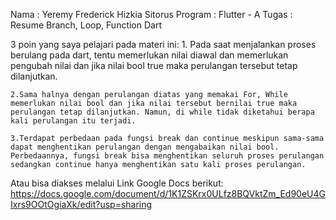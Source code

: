 Nama		: Yeremy Frederick Hizkia Sitorus
Program	    : Flutter - A 
Tugas		: Resume Branch, Loop, Function Dart


3 poin yang saya pelajari pada materi ini:
    1. Pada saat menjalankan proses berulang pada dart, tentu memerlukan nilai diawal dan memerlukan pengubah nilai dan jika nilai bool true maka perulangan tersebut tetap dilanjutkan.
    
    2.Sama halnya dengan perulangan diatas yang memakai For, While memerlukan nilai bool dan jika nilai tersebut bernilai true maka perulangan tetap dilanjutkan. Namun, di while tidak diketahui berapa kali perulangan itu terjadi.

    3.Terdapat perbedaan pada fungsi break dan continue meskipun sama-sama dapat menghentikan perulangan dengan mengabaikan nilai bool. Perbedaannya, fungsi break bisa menghentikan seluruh proses perulangan sedangkan continue hanya menghentikan satu kali proses perulangan.


Atau bisa diakses melalui Link Google Docs berikut:
https://docs.google.com/document/d/1K1ZSKrx0ULfz8BQVktZm_Ed90eU4GIxrs9OOtOgiaXk/edit?usp=sharing
